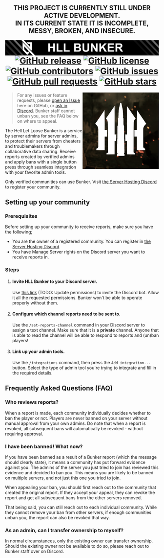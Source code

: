 <div align="center">

## **THIS PROJECT IS CURRENTLY STILL UNDER ACTIVE DEVELOPMENT.<br>IN ITS CURRENT STATE IT IS INCOMPLETE, MESSY, BROKEN, AND INSECURE.**
    
<img align="right" src="assets/banner.png">

# [![GitHub release](https://img.shields.io/github/release/timraay/Bunker.svg)](https://github.com/timraay/Bunker/releases) [![GitHub license](https://img.shields.io/github/license/timraay/Bunker.svg)](https://github.com/timraay/Bunker/blob/main/LICENSE) [![GitHub contributors](https://img.shields.io/github/contributors/timraay/Bunker.svg)](https://github.com/timraay/Bunker/graphs/contributors) [![GitHub issues](https://img.shields.io/github/issues/timraay/Bunker.svg)](https://github.com/timraay/Bunker/issues) [![GitHub pull requests](https://img.shields.io/github/issues-pr/timraay/Bunker.svg)](https://github.com/timraay/Bunker/pulls) [![GitHub stars](https://img.shields.io/github/stars/timraay/Bunker.svg)](https://github.com/timraay/Bunker/stargazers)

</div>

<img align="right" width="250" height="250" src="assets/icon.png">

> For any issues or feature requests, please [open an Issue](https://github.com/timraay/Bunker/issues) here on GitHub, or [ask in Discord](https://discord.gg/Pm5WfhB). Bunker staff cannot unban you, see the FAQ below on where to appeal.

The Hell Let Loose Bunker is a service by server admins for server admins, to protect their servers from cheaters and troublemakers through collaborative data sharing. Receive reports created by verified admins and apply bans with a single button press through seamless integration with your favorite admin tools.

Only verified communities can use Bunker. Visit [the Server Hosting Discord](https://discord.gg/Pm5WfhB) to register your community.

## Setting up your community

### Prerequisites

Before setting up your community to receive reports, make sure you have the following;
- You are the owner of a registered community. You can register in [the Server Hosting Discord](https://discord.gg/Pm5WfhB).
- You have Manage Server rights on the Discord server you want to receive reports in.

### Steps

1. #### Invite HLL Bunker to your Discord server.

    Use [this link](https://discord.com/oauth2/authorize?client_id=1190718626286813244&scope=bot+applications.commands&permissions=35840) (TODO: Update permissions) to invite the Discord bot. Allow it all the requested permissions. Bunker won't be able to operate properly without them.

2. #### Configure which channel reports need to be sent to.

    Use the `/set-reports-channel` command in your Discord server to assign a text channel. Make sure that it is a **private** channel. Anyone that is able to read the channel will be able to respond to reports and (un)ban players!

3. #### Link up your admin tools.

    Use the `/integrations` command, then press the `Add integration...` button. Select the type of admin tool you're trying to integrate and fill in the required details.

## Frequently Asked Questions (FAQ)

### Who reviews reports?

When a report is made, each community individually decides whether to ban the player or not. Players are never banned on your server without manual approval from your own admins. Do note that when a report is revoked, all subsequent bans will automatically be revoked - without requiring approval.

### I have been banned! What now?

If you have been banned as a result of a Bunker report (which the message should clearly state), it means a community has put forward evidence against you. The admins of the server you just tried to join has reviewed this evidence and decided to ban you. This means you are likely to be banned on multiple servers, and not just this one you tried to join.

When appealing your ban, you should first reach out to the community that created the original report. If they accept your appeal, they can revoke the report and get all subsequent bans from the other servers removed.

That being said, you can still reach out to each individual community. While they cannot remove your ban from other servers, if enough communities unban you, the report can also be revoked that way.

### As an admin, can I transfer ownership to myself?

In normal circumstances, only the existing owner can transfer ownership. Should the existing owner not be available to do so, please reach out to Bunker staff over on Discord.

